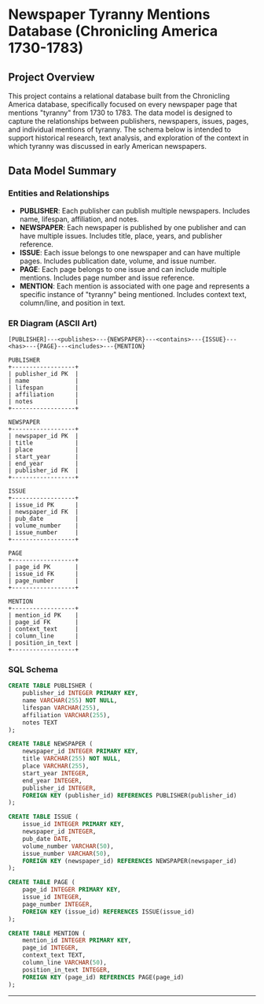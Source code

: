 # Newspaper Tyranny Mentions Database (Chronicling America 1730-1783)

## Project Overview

This project contains a relational database built from the Chronicling America database, specifically focused on every newspaper page that mentions "tyranny" from 1730 to 1783. The data model is designed to capture the relationships between publishers, newspapers, issues, pages, and individual mentions of tyranny. The schema below is intended to support historical research, text analysis, and exploration of the context in which tyranny was discussed in early American newspapers.


## Data Model Summary

### Entities and Relationships

- **PUBLISHER**: Each publisher can publish multiple newspapers. Includes name, lifespan, affiliation, and notes.
- **NEWSPAPER**: Each newspaper is published by one publisher and can have multiple issues. Includes title, place, years, and publisher reference.
- **ISSUE**: Each issue belongs to one newspaper and can have multiple pages. Includes publication date, volume, and issue number.
- **PAGE**: Each page belongs to one issue and can include multiple mentions. Includes page number and issue reference.
- **MENTION**: Each mention is associated with one page and represents a specific instance of "tyranny" being mentioned. Includes context text, column/line, and position in text.


### ER Diagram (ASCII Art)

```
[PUBLISHER]---<publishes>---{NEWSPAPER}---<contains>---{ISSUE}---<has>---{PAGE}---<includes>---{MENTION}

PUBLISHER
+------------------+
| publisher_id PK  |
| name             |
| lifespan         |
| affiliation      |
| notes            |
+------------------+

NEWSPAPER
+------------------+
| newspaper_id PK  |
| title            |
| place            |
| start_year       |
| end_year         |
| publisher_id FK  |
+------------------+

ISSUE
+------------------+
| issue_id PK      |
| newspaper_id FK  |
| pub_date         |
| volume_number    |
| issue_number     |
+------------------+

PAGE
+------------------+
| page_id PK       |
| issue_id FK      |
| page_number      |
+------------------+

MENTION
+------------------+
| mention_id PK    |
| page_id FK       |
| context_text     |
| column_line      |
| position_in_text |
+------------------+
```


### SQL Schema

```sql
CREATE TABLE PUBLISHER (
    publisher_id INTEGER PRIMARY KEY,
    name VARCHAR(255) NOT NULL,
    lifespan VARCHAR(255),
    affiliation VARCHAR(255),
    notes TEXT
);

CREATE TABLE NEWSPAPER (
    newspaper_id INTEGER PRIMARY KEY,
    title VARCHAR(255) NOT NULL,
    place VARCHAR(255),
    start_year INTEGER,
    end_year INTEGER,
    publisher_id INTEGER,
    FOREIGN KEY (publisher_id) REFERENCES PUBLISHER(publisher_id)
);

CREATE TABLE ISSUE (
    issue_id INTEGER PRIMARY KEY,
    newspaper_id INTEGER,
    pub_date DATE,
    volume_number VARCHAR(50),
    issue_number VARCHAR(50),
    FOREIGN KEY (newspaper_id) REFERENCES NEWSPAPER(newspaper_id)
);

CREATE TABLE PAGE (
    page_id INTEGER PRIMARY KEY,
    issue_id INTEGER,
    page_number INTEGER,
    FOREIGN KEY (issue_id) REFERENCES ISSUE(issue_id)
);

CREATE TABLE MENTION (
    mention_id INTEGER PRIMARY KEY,
    page_id INTEGER,
    context_text TEXT,
    column_line VARCHAR(50),
    position_in_text INTEGER,
    FOREIGN KEY (page_id) REFERENCES PAGE(page_id)
);
```

---


